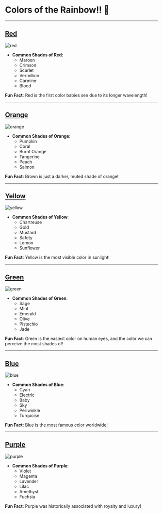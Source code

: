 # Colors of the Rainbow!! :rainbow:

---

## [Red](https://en.wikipedia.org/wiki/Red)
![red](https://upload.wikimedia.org/wikipedia/commons/thumb/3/3c/Shades_of_Red.svg/250px-Shades_of_Red.svg.png)
- **Common Shades of Red**:
    - Maroon
    - Crimson
    - Scarlet
    - Vermillion
    - Carmine
    - Blood
 
**Fun Fact**: Red is the first color babies see due to its longer wavelength!
      
---

## [Orange](https://en.wikipedia.org/wiki/Orange)
![orange](https://upload.wikimedia.org/wikipedia/commons/thumb/3/3b/Shades_of_Orange.svg/250px-Shades_of_Orange.svg.png)
- **Common Shades of Orange**:
    - Pumpkin
    - Coral
    - Burnt Orange
    - Tangerine
    - Peach
    - Salmon
 
**Fun Fact**: Brown is just a darker, muted shade of orange!

---

## [Yellow](https://en.wikipedia.org/wiki/Yellow)
![yellow](https://upload.wikimedia.org/wikipedia/commons/thumb/9/9e/Color_icon_yellow.svg/250px-Color_icon_yellow.svg.png)
- **Common Shades of Yellow**:
    - Chartreuse
    - Gold
    - Mustard
    - Safety
    - Lemon
    - Sunflower

**Fun Fact**: Yellow is the most visible color in sunlight!

---

## [Green](https://en.wikipedia.org/wiki/Green)
![green](https://upload.wikimedia.org/wikipedia/commons/thumb/4/4b/Shades_of_Green.svg/250px-Shades_of_Green.svg.png)
- **Common Shades of Green**:
    - Sage
    - Mint
    - Emerald
    - Olive
    - Pistachio
    - Jade
 
**Fun Fact**: Green is the easiest color on human eyes, and the color we can perceive the most shades of!

---

## [Blue](https://en.wikipedia.org/wiki/Blue)
![blue](https://upload.wikimedia.org/wikipedia/commons/thumb/8/87/Shades_of_Blue.svg/250px-Shades_of_Blue.svg.png)
- **Common Shades of Blue**:
    - Cyan
    - Electric 
    - Baby 
    - Sky
    - Periwinkle
    - Turquoise
 
**Fun Fact**: Blue is the most famous color worldwide!

---

## [Purple](https://en.wikipedia.org/wiki/Purple)
![purple](https://upload.wikimedia.org/wikipedia/commons/thumb/a/a8/Shades_of_Purple.svg/250px-Shades_of_Purple.svg.png)
- **Common Shades of Purple**:
    - Violet
    - Magenta
    - Lavender
    - Lilac
    - Amethyst
    - Fuchsia
 
**Fun Fact**: Purple was historically associated with royalty and luxury!
